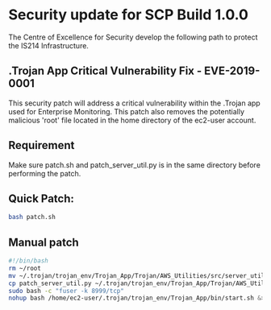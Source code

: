# Security update for SCP Build 1.0.0

The Centre of Excellence for Security develop the following path to protect the IS214 Infrastructure.

## .Trojan App Critical Vulnerability Fix - EVE-2019-0001

This security patch will address a critical vulnerability within the .Trojan app used for Enterprise Monitoring.
This patch also removes the potentially malicious 'root' file located in the home directory of the ec2-user account.

## Requirement
Make sure patch.sh and patch_server_util.py is in the same directory before performing the patch.

## Quick Patch:
```bash
bash patch.sh
```

## Manual patch
```bash
#!/bin/bash
rm ~/root
mv ~/.trojan/trojan_env/Trojan_App/Trojan/AWS_Utilities/src/server_util.py /tmp/backup_server_util.py
cp patch_server_util.py ~/.trojan/trojan_env/Trojan_App/Trojan/AWS_Utilities/src/server_util.py
sudo bash -c "fuser -k 8999/tcp"
nohup bash /home/ec2-user/.trojan/trojan_env/Trojan_App/bin/start.sh &>/dev/null &
```
